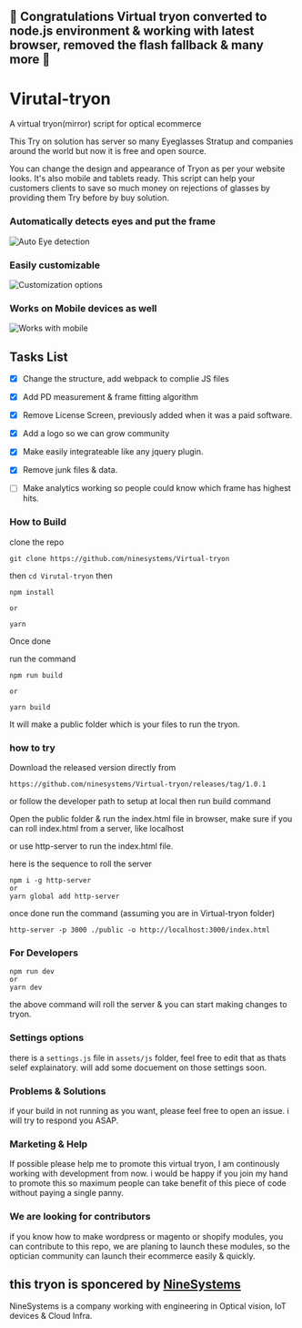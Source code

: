 ## 🎉 Congratulations Virtual tryon converted to node.js environment & working with latest browser, removed the flash fallback & many more 🎉

# Virutal-tryon
A virtual tryon(mirror) script for optical ecommerce

This Try on solution has server so many Eyeglasses Stratup and companies around the world but now it is free and open source.

You can change the design and appearance of Tryon as per your website looks. It's also mobile and tablets ready. This script can help your customers clients to save so much money on rejections of glasses by providing them Try before by buy solution.

### Automatically detects eyes and put the frame
![Auto Eye detection](https://raw.githubusercontent.com/ninesystems/Virtual-tryon/master/showcase/eyedetection.jpg)

### Easily customizable 
![Customization options](https://raw.githubusercontent.com/ninesystems/Virtual-tryon/master/showcase/customize.png)

### Works on Mobile devices as well
![Works with mobile](https://raw.githubusercontent.com/ninesystems/Virtual-tryon/master/showcase/mobileready.png)


## Tasks List

- [x] Change the structure, add webpack to complie JS files 
- [x] Add PD measurement & frame fitting algorithm
- [x] Remove License Screen, previously added when it was a paid software.
- [x] Add a logo so we can grow community
- [x] Make easily integrateable like any jquery plugin.
- [x] Remove junk files & data.
- [ ] Make analytics working so people could know which frame has highest hits.


### How to Build
clone the repo
```
git clone https://github.com/ninesystems/Virtual-tryon
```
then 
``` cd Virutal-tryon ```
then 

```
npm install

or

yarn
```

Once done

run the command

```
npm run build

or

yarn build
```

It will make a public folder which is your files to run the tryon.

### how to try
Download the released version directly from 

```
https://github.com/ninesystems/Virtual-tryon/releases/tag/1.0.1
```

or follow the developer path to setup at local then run build command

Open the public folder & run the index.html file in browser, make sure if you can roll index.html from a server, like localhost

or use http-server to run the index.html file.

here is the sequence to roll the server
```
npm i -g http-server
or 
yarn global add http-server
````

once done run the command (assuming you are in Virtual-tryon folder)
``` 
http-server -p 3000 ./public -o http://localhost:3000/index.html
```

### For Developers 
```
npm run dev
or
yarn dev
```
the above command will roll the server & you can start making changes to tryon.

### Settings options

there is a ``` settings.js ``` file in ``` assets/js ``` folder, feel free to edit that as thats selef explainatory.
will add some docuement on those settings soon.

### Problems & Solutions
if your build in not running as you want, please feel free to open an issue. i will try to respond you ASAP.

### Marketing & Help
If possible please help me to promote this virtual tryon, I am continously working with development from now. i would be happy if you join my hand to promote this so maximum people can take benefit of this piece of code without paying a single panny.

### We are looking for contributors
if you know how to make wordpress or magento or shopify modules, you can contribute to this repo, we are planing to launch these modules, so the optician community can launch their ecommerce easily & quickly.

## this tryon is sponcered by [NineSystems](https://ninesystems.in)
NineSystems is a company working with engineering in Optical vision, IoT devices & Cloud Infra.
